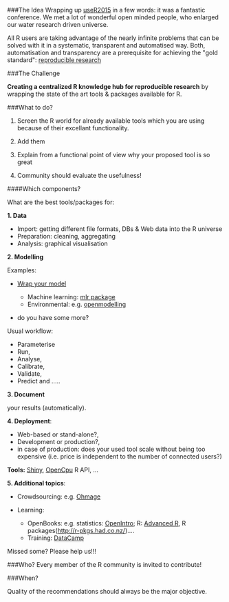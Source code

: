 ###The Idea
Wrapping up [useR2015](http://user2015.math.aau.dk) in a few words: it was a fantastic conference. We met a 
lot of wonderful open minded people, who enlarged our water research driven universe. 

All R users are taking advantage of the nearly infinite problems that can be solved with it in a systematic, transparent and automatised way. Both, automatisation and transparency are a prerequisite for achieving the "gold standard": [reproducible research](http://reproducible-science-curriculum.github.io/duke-techexpo2015/#/4) 


###The Challenge

**Creating a centralized R knowledge hub for reproducible research** by wrapping the state of the art 
tools & packages available for R.


###What to do?

1. Screen the R world for already available tools which you are using because of their excellant functionality. 

2. Add them 

3. Explain from a functional point of view why your proposed tool is so great

4. Community should evaluate the usefulness!

####Which components? 

What are the best tools/packages for:

**1. Data**
- Import: getting different file formats, DBs & Web data into the R universe
- Preparation: cleaning, aggregating
- Analysis: graphical visualisation

**2. Modelling**

Examples:
- [Wrap your model](http://dx.doi.org/10.13140/RG.2.1.2140.3683)
  + Machine learning: [mlr package](http://mlr-org.github.io/mlr-tutorial/tutorial/release/html/)
  + Environmental: e.g. [openmodelling](http://kwb-r.github.io/openmodelling/)

- do you have some more?

Usual workflow:
- Parameterise
- Run,
- Analyse,
- Calibrate,
- Validate,
- Predict and .....

**3. Document**

your results (automatically).

**4. Deployment**: 
-  Web-based or stand-alone?, 
-  Development or production?, 
-  in case of production: does your used tool scale without being too expensive (i.e. price is independent to
the number of connected users?)

**Tools:** 
[Shiny](http://shiny.rstudio.com),
[OpenCpu](http://opencpu.org) R API, ... 

**5. Additional topics**: 
- Crowdsourcing: e.g. [Ohmage](http://www.ohmage.org/)

- Learning:
  + OpenBooks: e.g. statistics: [OpenIntro](http://www.openintro.org); R: [Advanced R](http://adv-r.had.co.nz/), R packages(http://r-pkgs.had.co.nz/)....
  + Training: [DataCamp](http://www.datacamp.com)
  
Missed some? Please help us!!!
  
###Who?
Every member of the R community is invited to contribute!

###When?

Quality of the recommendations should always be the major objective. 